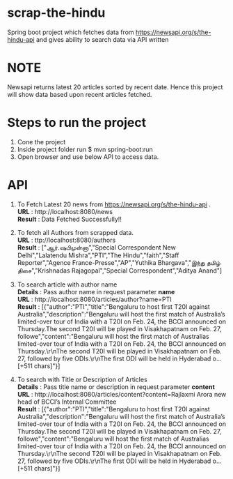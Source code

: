 # scrap-the-hindu
Spring boot project which fetches data from https://newsapi.org/s/the-hindu-api and gives ability to search data via API written

# NOTE
Newsapi returns latest 20 articles sorted by recent date. Hence this project will show data based upon recent articles fetched.

# Steps to run the project
1. Cone the project
2. Inside project folder run $ mvn spring-boot:run
3. Open browser and use below API to access data.

# API

1. To Fetch Latest 20 news from https://newsapi.org/s/the-hindu-api .<br />
  **URL** : http://localhost:8080/news <br />
  **Result** : Data Fetched Successfully!! <br />

2. To fetch all Authors from scrapped data. <br />
  **URL** : ttp://localhost:8080/authors<br />
  **Result** : ["ஆர்.ஷபிமுன்னா","Special Correspondent New Delhi","Lalatendu Mishra","PTI","The Hindu","faith","Staff Reporter","Agence France-Presse","AP","Yuthika Bhargava","இந்து தமிழ் திசை","Krishnadas Rajagopal","Special Correspondent","Aditya Anand"] <br />
  
3. To search article with author name<br />
  **Details** : Pass author name in request parameter **name** <br />
  **URL** : http://localhost:8080/articles/author?name=PTI<br />
  **Result** : [{"author":"PTI","title":"Bengaluru to host first T20I against Australia","description":"Bengaluru will host the first match of Australia’s limited-over tour of India with a T20I on Feb. 24, the BCCI announced on Thursday.The second T20I will be played in Visakhapatnam on Feb. 27, followe","content":"Bengaluru will host the first match of Australias limited-over tour of India with a T20I on Feb. 24, the BCCI announced on Thursday.\r\nThe second T20I will be played in Visakhapatnam on Feb. 27, followed by five ODIs.\r\nThe first ODI will be held in Hyderabad o… [+511 chars]"}] <br />
  
 4. To search with Title or Description of Articles <br />
   **Details** : Pass title name or description in request parameter **content** <br />
  **URL** : http://localhost:8080/articles/content?content=Rajlaxmi Arora new head of BCCI’s Internal Committee<br />
  **Result** : [{"author":"PTI","title":"Bengaluru to host first T20I against Australia","description":"Bengaluru will host the first match of Australia’s limited-over tour of India with a T20I on Feb. 24, the BCCI announced on Thursday.The second T20I will be played in Visakhapatnam on Feb. 27, followe","content":"Bengaluru will host the first match of Australias limited-over tour of India with a T20I on Feb. 24, the BCCI announced on Thursday.\r\nThe second T20I will be played in Visakhapatnam on Feb. 27, followed by five ODIs.\r\nThe first ODI will be held in Hyderabad o… [+511 chars]"}]<br />
 
